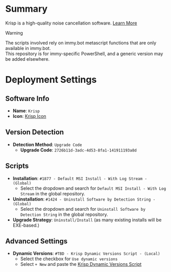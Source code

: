 # Summary
Krisp is a high-quality noise cancellation software. [Learn More](https://krisp.ai)  

> [!WARNING]  
> The scripts involved rely on immy.bot metascript functions that are only available in immy.bot.  
> This repository is for immy-specific PowerShell, and a generic version may be added elsewhere.

# Deployment Settings
## Software Info
* **Name**: `Krisp`
* **Icon**: [Krisp Icon](https://help.krisp.ai/hc/article_attachments/4529355793180)
## Version Detection
* **Detection Method**: `Upgrade Code`
  * **Upgrade Code**: `2726b11d-3adc-4d53-8fa1-141911193a8d`
## Scripts
* **Installation**: `#1877 - Default MSI Install - With Log Stream - (Global)`
  * Select the dropdown and search for `Default MSI Install - With Log Stream` in the global repository.
* **Uninstallation**: `#1424 - Uninstall Software by Detection String - (Global)`
  * Select the dropdown and search for `Uninstall Software by Detection String` in the global repository.
* **Upgrade Strategy**: `Uninstall/Install` (as many existing installs will be EXE-based.)
## Advanced Settings
* **Dynamic Versions**: `#TBD - Krisp Dynamic Versions Script - (Local)`
  * Select the checkbox for `Use dynamic versions`
  * Select `+ New` and paste the [Krisp Dynamic Versions Script](./Krisp%20Dynamic%20Versions%20Script.ps1)